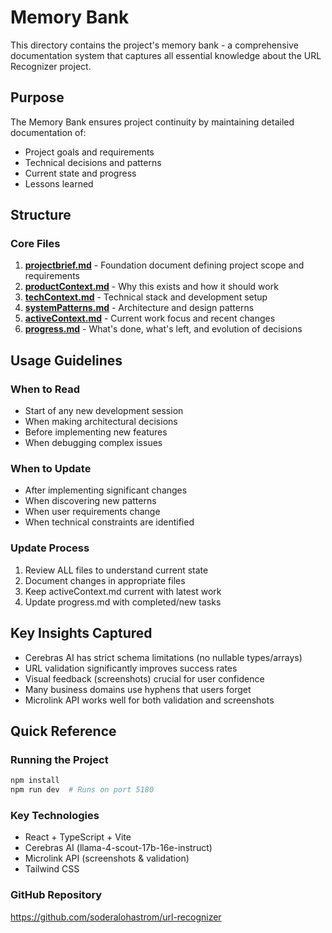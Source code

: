 # Memory Bank

This directory contains the project's memory bank - a comprehensive documentation system that captures all essential knowledge about the URL Recognizer project.

## Purpose
The Memory Bank ensures project continuity by maintaining detailed documentation of:
- Project goals and requirements
- Technical decisions and patterns
- Current state and progress
- Lessons learned

## Structure

### Core Files
1. **[projectbrief.md](./projectbrief.md)** - Foundation document defining project scope and requirements
2. **[productContext.md](./productContext.md)** - Why this exists and how it should work
3. **[techContext.md](./techContext.md)** - Technical stack and development setup
4. **[systemPatterns.md](./systemPatterns.md)** - Architecture and design patterns
5. **[activeContext.md](./activeContext.md)** - Current work focus and recent changes
6. **[progress.md](./progress.md)** - What's done, what's left, and evolution of decisions

## Usage Guidelines

### When to Read
- Start of any new development session
- When making architectural decisions
- Before implementing new features
- When debugging complex issues

### When to Update
- After implementing significant changes
- When discovering new patterns
- When user requirements change
- When technical constraints are identified

### Update Process
1. Review ALL files to understand current state
2. Document changes in appropriate files
3. Keep activeContext.md current with latest work
4. Update progress.md with completed/new tasks

## Key Insights Captured
- Cerebras AI has strict schema limitations (no nullable types/arrays)
- URL validation significantly improves success rates
- Visual feedback (screenshots) crucial for user confidence
- Many business domains use hyphens that users forget
- Microlink API works well for both validation and screenshots

## Quick Reference

### Running the Project
```bash
npm install
npm run dev  # Runs on port 5180
```

### Key Technologies
- React + TypeScript + Vite
- Cerebras AI (llama-4-scout-17b-16e-instruct)
- Microlink API (screenshots & validation)
- Tailwind CSS

### GitHub Repository
https://github.com/soderalohastrom/url-recognizer
